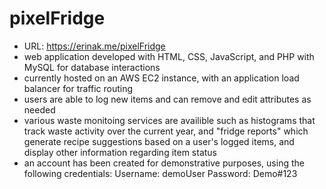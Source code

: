 # pixelFridge
- URL: https://erinak.me/pixelFridge
- web application developed with HTML, CSS, JavaScript, and PHP with MySQL for database interactions
- currently hosted on an AWS EC2 instance, with an application load balancer for traffic routing
- users are able to log new items and can remove and edit attributes as needed
- various waste monitoing services are availible such as histograms that track waste activity over the current year, and "fridge reports" which generate recipe suggestions based on a user's logged items, and display other information regarding item status
- an account has been created for demonstrative purposes, using the following credentials:
  Username: demoUser
  Password: Demo#123 
   
